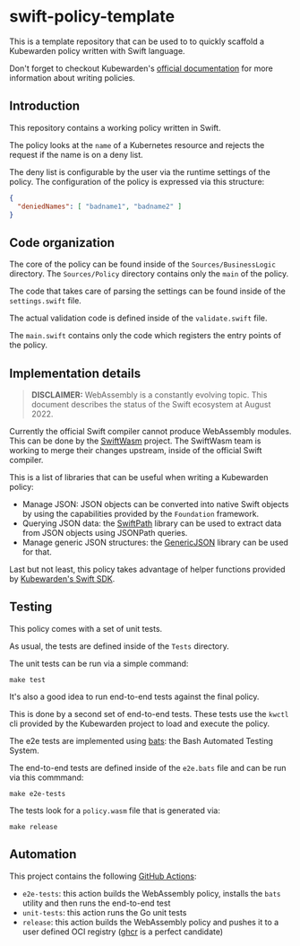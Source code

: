 # swift-policy-template

This is a template repository that can be used to to quickly scaffold a
Kubewarden policy written with Swift language.

Don't forget to checkout Kubewarden's [official documentation](https://docs.kubewarden.io)
for more information about writing policies.

## Introduction

This repository contains a working policy written in Swift.

The policy looks at the `name` of a Kubernetes resource and rejects the request
if the name is on a deny list.

The deny list is configurable by the user via the runtime settings of the policy.
The configuration of the policy is expressed via this structure:

```json
{
  "deniedNames": [ "badname1", "badname2" ]
}
```

## Code organization

The core of the policy can be found inside of the `Sources/BusinessLogic`
directory. The `Sources/Policy` directory contains only the `main` of the
policy.

The code that takes care of parsing the settings can be found inside of the
`settings.swift` file.

The actual validation code is defined inside of the `validate.swift` file.

The `main.swift` contains only the code which registers the entry points of the
policy.

## Implementation details

> **DISCLAIMER:** WebAssembly is a constantly evolving topic. This document
> describes the status of the Swift ecosystem at August 2022.

Currently the official Swift compiler cannot produce WebAssembly modules.
This can be done by the [SwiftWasm](https://swiftwasm.org/) project. The
SwiftWasm team is working to merge their changes upstream, inside of the
official Swift compiler.

This is a list of libraries that can be useful when writing a Kubewarden
policy:

* Manage JSON: JSON objects can be converted into native Swift objects
  by using the capabilities provided by the `Foundation` framework.
* Querying JSON data: the [SwiftPath](https://github.com/g-mark/SwiftPath)
  library can be used to extract data from JSON objects using JSONPath queries.
* Manage generic JSON structures: the [GenericJSON](https://github.com/zoul/generic-json-swift)
  library can be used for that.

Last but not least, this policy takes advantage of helper functions provided
by [Kubewarden's Swift SDK](https://github.com/kubewarden/policy-sdk-swift).

## Testing

This policy comes with a set of unit tests.

As usual, the tests are defined inside of the `Tests` directory.

The unit tests can be run via a simple command:

```shell
make test
```

It's also a good idea to run end-to-end tests against the final policy.

This is done by a second set of end-to-end tests. These tests use the
`kwctl` cli provided by the Kubewarden project to load and execute
the policy.

The e2e tests are implemented using [bats](https://github.com/bats-core/bats-core):
the Bash Automated Testing System.

The end-to-end tests are defined inside of the `e2e.bats` file and can
be run via this commmand:

```shell
make e2e-tests
```

The tests look for a `policy.wasm` file that is generated via:

```shell
make release
```

## Automation

This project contains the following [GitHub Actions](https://docs.github.com/en/actions):

  * `e2e-tests`: this action builds the WebAssembly policy, installs
    the `bats` utility and then runs the end-to-end test
  * `unit-tests`: this action runs the Go unit tests
  * `release`: this action builds the WebAssembly policy and pushes it to a
    user defined OCI registry ([ghcr](https://ghcr.io) is a perfect candidate)
